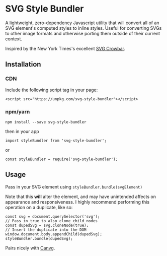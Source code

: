 # SVG Style Bundler

A lightweight, zero-dependency Javascript utility that will convert all of an SVG element's computed styles to inline styles. Useful for converting SVGs to other image formats and otherwise porting them outside of their current context.

Inspired by the New York Times's excellent [SVG Crowbar](http://nytimes.github.io/svg-crowbar/).

## Installation

### CDN

Include the following script tag in your page:

```
<script src="https://unpkg.com/svg-style-bundler"></script>
```
### npm/yarn

```
npm install --save svg-style-bundler
```

then in your app

```
import styleBundler from 'svg-style-bundler';
```

or

```
const styleBundler = require('svg-style-bundler');
```

## Usage

Pass in your SVG element using `styleBundler.bundle(svgElement)`

Note that this **will** alter the element, and may have unintended affects on appearance and responsiveness. I highly recommend performing this operation on a duplicate, like so:

```
const svg = document.querySelector('svg');
// Pass in true to also clone child nodes
const dupedSvg = svg.cloneNode(true);
// Insert the duplicate into the DOM
window.document.body.appendChild(dupedSvg);
styleBundler.bundle(dupedSvg);
```
Pairs nicely with [Canvg](https://github.com/canvg/canvg).